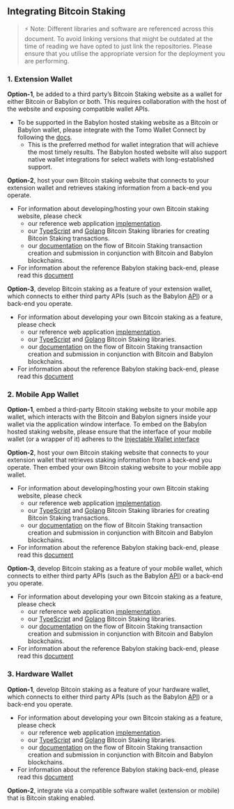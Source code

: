 ## Integrating Bitcoin Staking

> ⚡ Note: Different libraries and software are referenced across this document.
> To avoid linking versions that might be outdated at the time of reading
> we have opted to just link the repositories. Please ensure that
> you utilise the appropriate version for the deployment you are performing.

### 1. Extension Wallet

**Option-1**, be added to a third party’s Bitcoin Staking website as
a wallet for either Bitcoin or Babylon or both.
This requires collaboration with the host of the
website and exposing compatible wallet APIs.
- To be supported in the Babylon hosted staking website as a Bitcoin or Babylon
  wallet, please integrate with the Tomo Wallet Connect
  by following the [docs](https://docs.tomo.inc/tomo-sdk/tomo-connect-sdk-lite).
    - This is the preferred method for wallet integration that will achieve
      the most timely results. The Babylon hosted website will also support
      native wallet integrations for select wallets with long-established
      support.

**Option-2**, host your own Bitcoin staking website
that connects to your extension wallet and retrieves
staking information from a back-end you operate.
- For information about developing/hosting your own Bitcoin staking website, please check
    - our reference web application
      [implementation](https://github.com/babylonlabs-io/simple-staking/).
    - our
      [TypeScript](https://github.com/babylonlabs-io/btc-staking-ts/)
      and [Golang](https://github.com/babylonlabs-io/babylon/tree/main/btcstaking/)
      Bitcoin Staking libraries for creating Bitcoin Staking transactions.
      <!-- TODO: the reference staking library should support the Babylon parts of staking -->
    - our [documentation](https://github.com/babylonlabs-io/babylon/tree/main/x/btcstaking)
      on the flow of Bitcoin Staking transaction creation and submission in
      conjunction with Bitcoin and Babylon blockchains.
      <!-- TODO: these docs are missing -->
- For information about the reference Babylon staking back-end, please read this
  [document](../staking-backend.md)

**Option-3**, develop Bitcoin staking as a feature of your extension wallet,
which connects to either third party APIs
(such as the Babylon [API](https://staking-api.testnet.babylonlabs.io/swagger/index.html)) or a back-end you operate.
- For information about developing your own Bitcoin staking as a feature, please check
    - our reference web application [implementation](https://github.com/babylonlabs-io/simple-staking/tree/main).
    - our
    [TypeScript](https://github.com/babylonlabs-io/btc-staking-ts/)
    and [Golang](https://github.com/babylonlabs-io/babylon/tree/main/btcstaking/)
    Bitcoin Staking libraries.
    - our [documentation](https://github.com/babylonlabs-io/babylon/tree/main/x/btcstaking)
    on the flow of Bitcoin Staking transaction creation and submission in
    conjunction with Bitcoin and Babylon blockchains.
    <!-- TODO: these docs are missing -->
- For information about the reference Babylon staking back-end, please read this
  [document](../staking-backend.md)

### 2. Mobile App Wallet

**Option-1**, embed a third-party Bitcoin staking website to your mobile app
wallet, which interacts with the Bitcoin and Babylon signers inside your wallet via
the application window interface.
To embed on the Babylon hosted staking website, please ensure
that the interface of your mobile wallet (or a wrapper of it)
adheres to the [Injectable Wallet interface]()
<!-- TODO: need a link to the proper docs -->

**Option-2**, host your own Bitcoin staking website that connects to your
extension wallet that retrieves staking information from a back-end you
operate. Then embed your own Bitcoin staking website to your mobile app wallet.
- For information about developing/hosting your own Bitcoin staking website, please check
    - our reference web application
      [implementation](https://github.com/babylonlabs-io/simple-staking/).
    - our
      [TypeScript](https://github.com/babylonlabs-io/btc-staking-ts/)
      and [Golang](https://github.com/babylonlabs-io/babylon/tree/main/btcstaking/)
      Bitcoin Staking libraries for creating Bitcoin Staking transactions.
      <!-- TODO: the reference staking library should support the Babylon parts of staking -->
    - our [documentation](https://github.com/babylonlabs-io/babylon/tree/main/x/btcstaking)
      on the flow of Bitcoin Staking transaction creation and submission in
      conjunction with Bitcoin and Babylon blockchains.
      <!-- TODO: these docs are missing -->
- For information about the reference Babylon staking back-end, please read this
  [document](../staking-backend.md)

**Option-3**, develop Bitcoin staking as a feature of your mobile wallet,
  which connects to either third party APIs
  (such as the Babylon [API](https://staking-api.testnet.babylonlabs.io/swagger/index.html)) or a back-end you operate.
- For information about developing your own Bitcoin staking as a feature, please check
    - our reference web application [implementation](https://github.com/babylonlabs-io/simple-staking/tree/main).
    - our
      [TypeScript](https://github.com/babylonlabs-io/btc-staking-ts/)
      and [Golang](https://github.com/babylonlabs-io/babylon/tree/main/btcstaking/)
      Bitcoin Staking libraries.
    - our [documentation](https://github.com/babylonlabs-io/babylon/tree/main/x/btcstaking)
      on the flow of Bitcoin Staking transaction creation and submission in
      conjunction with Bitcoin and Babylon blockchains.
  <!-- TODO: these docs are missing -->
- For information about the reference Babylon staking back-end, please read this
  [document](../staking-backend.md)

### 3. Hardware Wallet

**Option-1**, develop Bitcoin staking as a feature of your hardware wallet,
which connects to either third party APIs
(such as the Babylon [API](https://staking-api.testnet.babylonlabs.io/swagger/index.html)) or a back-end you operate.
- For information about developing your own Bitcoin staking as a feature, please check
    - our reference web application [implementation](https://github.com/babylonlabs-io/simple-staking/tree/main).
    - our
      [TypeScript](https://github.com/babylonlabs-io/btc-staking-ts/)
      and [Golang](https://github.com/babylonlabs-io/babylon/tree/main/btcstaking/)
      Bitcoin Staking libraries.
    - our [documentation](https://github.com/babylonlabs-io/babylon/tree/main/x/btcstaking)
      on the flow of Bitcoin Staking transaction creation and submission in
      conjunction with Bitcoin and Babylon blockchains.
  <!-- TODO: these docs are missing -->
- For information about the reference Babylon staking back-end, please read this
  [document](../staking-backend.md)

**Option-2**, integrate via a compatible software wallet (extension or mobile)
that is Bitcoin staking enabled.
